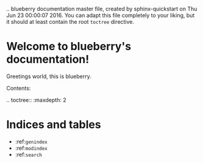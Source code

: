 .. blueberry documentation master file, created by
   sphinx-quickstart on Thu Jun 23 00:00:07 2016.
   You can adapt this file completely to your liking, but it should at least
   contain the root `toctree` directive.

Welcome to blueberry's documentation!
=====================================

Greetings world, this is blueberry.

Contents:

.. toctree::
   :maxdepth: 2



Indices and tables
==================

* :ref:`genindex`
* :ref:`modindex`
* :ref:`search`

